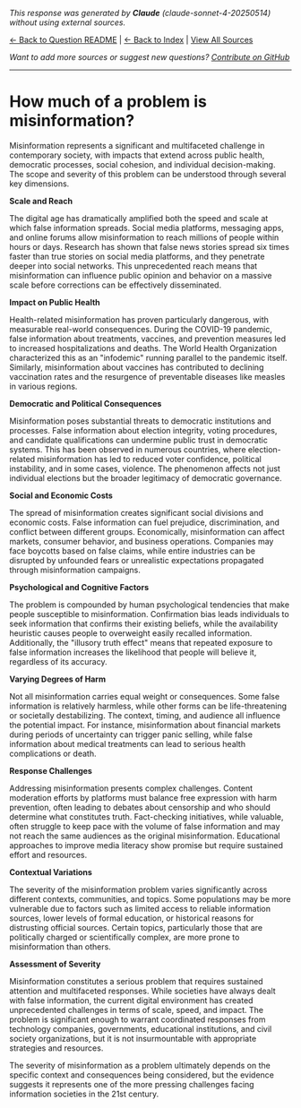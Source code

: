 <!-- 
Generated by: claude
Model: claude-sonnet-4-20250514
Prompt type: default
Generated at: 2025-06-12T20:10:22.795412
-->

*This response was generated by **Claude** (claude-sonnet-4-20250514) without using external sources.*

[← Back to Question README](README.md) | [← Back to Index](../README.md) | [View All Sources](../allsources.md)

*Want to add more sources or suggest new questions? [Contribute on GitHub](https://github.com/justinwest/SuggestedSources)*

---

# How much of a problem is misinformation?

Misinformation represents a significant and multifaceted challenge in contemporary society, with impacts that extend across public health, democratic processes, social cohesion, and individual decision-making. The scope and severity of this problem can be understood through several key dimensions.

**Scale and Reach**

The digital age has dramatically amplified both the speed and scale at which false information spreads. Social media platforms, messaging apps, and online forums allow misinformation to reach millions of people within hours or days. Research has shown that false news stories spread six times faster than true stories on social media platforms, and they penetrate deeper into social networks. This unprecedented reach means that misinformation can influence public opinion and behavior on a massive scale before corrections can be effectively disseminated.

**Impact on Public Health**

Health-related misinformation has proven particularly dangerous, with measurable real-world consequences. During the COVID-19 pandemic, false information about treatments, vaccines, and prevention measures led to increased hospitalizations and deaths. The World Health Organization characterized this as an "infodemic" running parallel to the pandemic itself. Similarly, misinformation about vaccines has contributed to declining vaccination rates and the resurgence of preventable diseases like measles in various regions.

**Democratic and Political Consequences**

Misinformation poses substantial threats to democratic institutions and processes. False information about election integrity, voting procedures, and candidate qualifications can undermine public trust in democratic systems. This has been observed in numerous countries, where election-related misinformation has led to reduced voter confidence, political instability, and in some cases, violence. The phenomenon affects not just individual elections but the broader legitimacy of democratic governance.

**Social and Economic Costs**

The spread of misinformation creates significant social divisions and economic costs. False information can fuel prejudice, discrimination, and conflict between different groups. Economically, misinformation can affect markets, consumer behavior, and business operations. Companies may face boycotts based on false claims, while entire industries can be disrupted by unfounded fears or unrealistic expectations propagated through misinformation campaigns.

**Psychological and Cognitive Factors**

The problem is compounded by human psychological tendencies that make people susceptible to misinformation. Confirmation bias leads individuals to seek information that confirms their existing beliefs, while the availability heuristic causes people to overweight easily recalled information. Additionally, the "illusory truth effect" means that repeated exposure to false information increases the likelihood that people will believe it, regardless of its accuracy.

**Varying Degrees of Harm**

Not all misinformation carries equal weight or consequences. Some false information is relatively harmless, while other forms can be life-threatening or societally destabilizing. The context, timing, and audience all influence the potential impact. For instance, misinformation about financial markets during periods of uncertainty can trigger panic selling, while false information about medical treatments can lead to serious health complications or death.

**Response Challenges**

Addressing misinformation presents complex challenges. Content moderation efforts by platforms must balance free expression with harm prevention, often leading to debates about censorship and who should determine what constitutes truth. Fact-checking initiatives, while valuable, often struggle to keep pace with the volume of false information and may not reach the same audiences as the original misinformation. Educational approaches to improve media literacy show promise but require sustained effort and resources.

**Contextual Variations**

The severity of the misinformation problem varies significantly across different contexts, communities, and topics. Some populations may be more vulnerable due to factors such as limited access to reliable information sources, lower levels of formal education, or historical reasons for distrusting official sources. Certain topics, particularly those that are politically charged or scientifically complex, are more prone to misinformation than others.

**Assessment of Severity**

Misinformation constitutes a serious problem that requires sustained attention and multifaceted responses. While societies have always dealt with false information, the current digital environment has created unprecedented challenges in terms of scale, speed, and impact. The problem is significant enough to warrant coordinated responses from technology companies, governments, educational institutions, and civil society organizations, but it is not insurmountable with appropriate strategies and resources.

The severity of misinformation as a problem ultimately depends on the specific context and consequences being considered, but the evidence suggests it represents one of the more pressing challenges facing information societies in the 21st century.